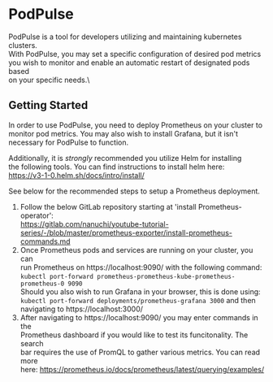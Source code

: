 # PodPulse
PodPulse is a tool for developers utilizing and maintaining kubernetes clusters.\
With PodPulse, you may set a specific configuration of desired pod metrics\
you wish to monitor and enable an automatic restart of designated pods based\
on your specific needs.\

## Getting Started
In order to use PodPulse, you need to deploy Prometheus on your cluster to\
monitor pod metrics. You may also wish to install Grafana, but it isn't\
necessary for PodPulse to function.

Additionally, it is *strongly* recommended you utilize Helm for installing\
the following tools. You can find instructions to install helm here:\
https://v3-1-0.helm.sh/docs/intro/install/

See below for the recommended steps to setup a Prometheus deployment.

1) Follow the below GitLab repository starting at 'install Prometheus-operator':\
https://gitlab.com/nanuchi/youtube-tutorial-series/-/blob/master/prometheus-exporter/install-prometheus-commands.md
2) Once Prometheus pods and services are running on your cluster, you can\
run Prometheus on https://localhost:9090/ with the following command:\
`kubectl port-forward prometheus-prometheus-kube-prometheus-prometheus-0 9090`\
Should you also wish to run Grafana in your browser, this is done using:\
`kubectl port-forward deployments/prometheus-grafana 3000` and then\
navigating to https://localhost:3000/
3) After navigating to https://localhost:9090/ you may enter commands in the\
Prometheus dashboard if you would like to test its funcitonality. The search\
bar requires the use of PromQL to gather various metrics. You can read more\
here: https://prometheus.io/docs/prometheus/latest/querying/examples/